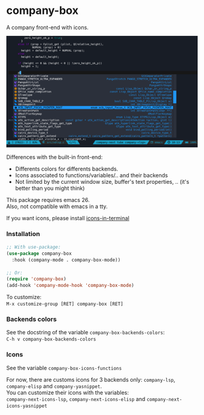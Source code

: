 
# company-box

A company front-end with icons.  

![company-box](company-box.png)

Differences with the built-in front-end:  
- Differents colors for differents backends.
- Icons associated to functions/variables/.. and their backends
- Not limited by the current window size, buffer's text properties, .. (it's better than you might think)

This package requires emacs 26.  
Also, not compatible with emacs in a tty.  

If you want icons, please install [icons-in-terminal](https://github.com/sebastiencs/icons-in-terminal)  

### Installation
``` el
;; With use-package:
(use-package company-box
  :hook (company-mode . company-box-mode))

;; Or:
(require 'company-box)
(add-hook 'company-mode-hook 'company-box-mode)
```

To customize:  
`M-x customize-group [RET] company-box [RET]`   

### Backends colors

See the docstring of the variable `company-box-backends-colors`:  
`C-h v company-box-backends-colors`

### Icons

See the variable `company-box-icons-functions`  

For now, there are customs icons for 3 backends only: `company-lsp`, `company-elisp` and `company-yasnippet`.  
You can customize their icons with the variables:  
`company-next-icons-lsp`, `company-next-icons-elisp` and `company-next-icons-yasnippet`
